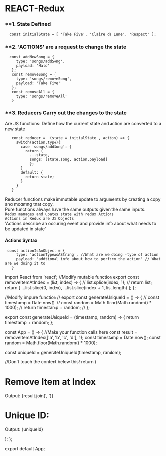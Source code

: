 # REACT-Redux

### **1. State Defined
      const initialState = [ 'Take Five', 'Claire de Lune', 'Respect' ];
### **2. 'ACTIONS' are a request to change the state 
      const addNewSong = {
         type: 'songs/addSong',
         payload: 'Halo'
       };
       const removeSong = {
         type: 'songs/removeSong',
         payload: 'Take Five'
       };
       const removeAll = {
         type: 'songs/removeAll'
       }

### **3. Reducers Carry out the changes to the state
 Are JS functions: Define how the current state and action are converted to a new state</br>
 
       const reducer =  (state = initialState , action) => {
         switch(action.type){
           case 'songs/addSong': {
             return {
               ...state,
               songs: [state.song, action.payload]
               };
           }
           default: {
             return state;
           }
         }
       }
Reducer functions make immutable update to arguments by creating a copy and modifing that copy.</br>
Pure functions always have the same outputs given the same inputs.</br>
 `Redux manages and upates state with redux Actions`</br>
 `Actions in Redux are JS Objects`</br>
 'Actions describe an occuring event and provide info about what needs to be updated in state'</br>
 #### Actions Syntax
 
     const actionIsAnObject = {
         type: 'actionTypeAsAString', //What are we doing -type of action
         payload: 'addtional info about how to perform the action' // What are we doing it to 
       }


import React from 'react';
//Modify mutable function
export const removeItemAtIndex = (list, index) => {
//  list.splice(index, 1);
//  return list;
  return [
     ...list.slice(0, index),
    ...list.slice(index + 1, list.length)
  ]; 
};

//Modify impure function
// export const generateUniqueId = () => {
//   const timestamp = Date.now();
//   const random = Math.floor(Math.random() * 1000);
//   return timestamp + random;
// };

export const generateUniqueId = (timestamp, random) => {
  return timestamp + random;
};

const App = () => {
  //Make your function calls here
  const result = removeItemAtIndex(['a', 'b', 'c', 'd'], 1);
  const timestamp = Date.now();
  const random = Math.floor(Math.random() * 1000);
  
  const uniqueId = generateUniqueId(timestamp, random);
  
  //Don't touch the content below this!
  return (
    <div>
      <h1>Remove Item at Index</h1>
      <p>Output: {result.join(', ')}</p>
      <h1>Unique ID:</h1>
      <p>Output: {uniqueId}</p>
    </div>
  );
};

export default App;
